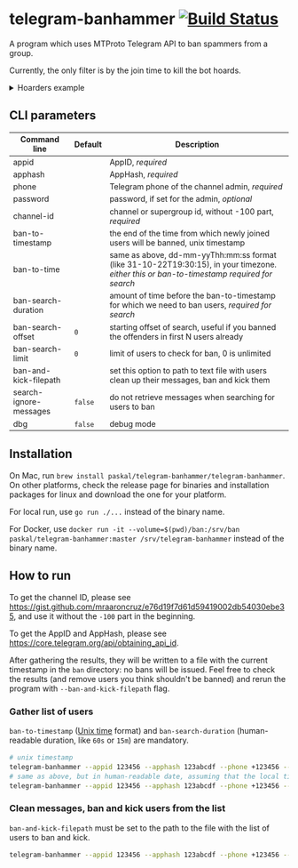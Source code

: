 # telegram-banhammer [![Build Status](https://github.com/paskal/telegram-banhammer/workflows/build/badge.svg)](https://github.com/paskal/telegram-banhammer/actions)

A program which uses MTProto Telegram API to ban spammers from a group.

Currently, the only filter is by the join time to kill the bot hoards.

<details><summary>Hoarders example</summary>

![](images/hoard.png)
</details>

## CLI parameters

| Command line           | Default | Description                                                                                                                               |
|------------------------|---------|-------------------------------------------------------------------------------------------------------------------------------------------|
| appid                  |         | AppID, _required_                                                                                                                         |
| apphash                |         | AppHash, _required_                                                                                                                       |
| phone                  |         | Telegram phone of the channel admin, _required_                                                                                           |
| password               |         | password, if set for the admin, _optional_                                                                                                |
| channel-id             |         | channel or supergroup id, without -100 part, _required_                                                                                   |
| ban-to-timestamp       |         | the end of the time from which newly joined users will be banned, unix timestamp                                                          |
| ban-to-time            |         | same as above, dd-mm-yyThh:mm:ss format (like 31-10-22T19:30:15), in your timezone. _either this or ban-to-timestamp required for search_ |
| ban-search-duration    |         | amount of time before the ban-to-timestamp for which we need to ban users, _required for search_                                          |
| ban-search-offset      | `0`     | starting offset of search, useful if you banned the offenders in first N users already                                                    |
| ban-search-limit       | `0`     | limit of users to check for ban, 0 is unlimited                                                                                           |
| ban-and-kick-filepath  |         | set this option to path to text file with users clean up their messages, ban and kick them                                                |
| search-ignore-messages | `false` | do not retrieve messages when searching for users to ban                                                                                  |
| dbg                    | `false` | debug mode                                                                                                                                |
## Installation

On Mac, run `brew install paskal/telegram-banhammer/telegram-banhammer`. On other platforms, check the release page for binaries and installation packages for linux and download the one for your platform.

For local run, use `go run ./...` instead of the binary name.

For Docker, use `docker run -it --volume=$(pwd)/ban:/srv/ban paskal/telegram-banhammer:master /srv/telegram-banhammer` instead of the binary name.

## How to run

To get the channel ID, please see https://gist.github.com/mraaroncruz/e76d19f7d61d59419002db54030ebe35, and use it without the `-100` part in the beginning.

To get the AppID and AppHash, please see https://core.telegram.org/api/obtaining_api_id.

After gathering the results, they will be written to a file with the current timestamp in the `ban` directory: no bans will be issued. Feel free to check the results (and remove users you think shouldn't be banned) and rerun the program with `--ban-and-kick-filepath` flag.

### Gather list of users

`ban-to-timestamp` ([Unix time](https://en.wikipedia.org/wiki/Unix_time) format) and `ban-search-duration` (human-readable duration, like `60s` or `15m`) are mandatory.

```bash
# unix timestamp
telegram-banhammer --appid 123456 --apphash 123abcdf --phone +123456 --password "pass_if_present" --channel-id 1234567 --ban-to-timestamp 1666887600 --ban-search-duration 3m
# same as above, but in human-readable date, assuming that the local timezone is UTC+2
telegram-banhammer --appid 123456 --apphash 123abcdf --phone +123456 --password "pass_if_present" --channel-id 1234567 --ban-to-time 27-10-22T18:20:00 --ban-search-duration 3m
```

### Clean messages, ban and kick users from the list

`ban-and-kick-filepath` must be set to the path to the file with the list of users to ban and kick.

```bash
telegram-banhammer --appid 123456 --apphash 123abcdf --phone +123456 --password "pass_if_present" --ban-and-kick-filepath ban/telegram-banhammer-2022-10-28T22-03-40.users.csv
```
